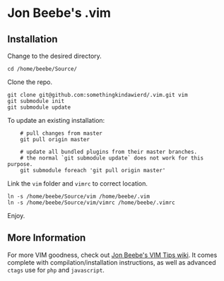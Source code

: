 Jon Beebe's .vim
================

Installation
------------

Change to the desired directory.

	cd /home/beebe/Source/

Clone the repo.

	git clone git@github.com:somethingkindawierd/.vim.git vim
	git submodule init
	git submodule update

To update an existing installation:

        # pull changes from master
        git pull origin master
        
        # update all bundled plugins from their master branches.
        # the normal `git submodule update` does not work for this purpose.
        git submodule foreach 'git pull origin master'

Link the `vim` folder and `vimrc` to correct location.

	ln -s /home/beebe/Source/vim /home/beebe/.vim
	ln -s /home/beebe/Source/vim/vimrc /home/beebe/.vimrc

Enjoy.

More Information
----------------

For more VIM goodness, check out [Jon Beebe's VIM Tips wiki](https://github.com/somethingkindawierd/somethingkindawierd.github.com/wiki/VIM-Tips).
It comes complete with compilation/installation instructions, as well as advanced `ctags` use for `php` and `javascript`.


